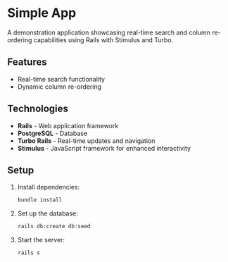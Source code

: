 # Simple App

A demonstration application showcasing real-time search and column re-ordering capabilities using Rails with Stimulus and Turbo.

## Features

- Real-time search functionality
- Dynamic column re-ordering

## Technologies

- **Rails** - Web application framework
- **PostgreSQL** - Database
- **Turbo Rails** - Real-time updates and navigation
- **Stimulus** - JavaScript framework for enhanced interactivity

## Setup

1. Install dependencies:

   ```bash
   bundle install
   ```

2. Set up the database:

   ```bash
   rails db:create db:seed
   ```

3. Start the server:
   ```bash
   rails s
   ```
